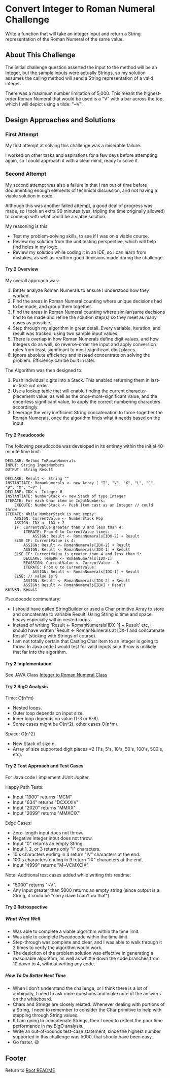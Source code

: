 # Convert Integer to Roman Numeral Challenge

Write a function that will take an integer input and return a String representation of the Roman Numeral of the same value.

## About This Challenge

The initial challenge question asserted the input to the method will be an Integer, but the sample inputs were actually Strings, so my solution assumes the calling method will send a String representation of a valid integer.

There was a maximum number limitation of 5,000. This meant the highest-order Roman Numeral that would be used is a "V" with a bar across the top, which I will depict using a tilde: "~V".

## Design Approaches and Solutions

### First Attempt

My first attempt at solving this challenge was a miserable failure.

I worked on other tasks and aspirations for a few days before attempting again, so I could approach it with a clear mind, ready to solve it.

### Second Attempt

My second attempt was also a failure in that I ran out of time before documenting enough elements of technical discussion, and not having a viable solution in code.

Although this was another failed attempt, a good deal of progress was made, so I took an extra 90 minutes (yes, tripling the time originally allowed) to come up with what could be a viable solution.

My reasoning is this:

- Test my problem-solving skills, to see if I was on a viable course.
- Review my solution from the unit testing perspective, which will help find holes in my logic.
- Review my solution while coding it in an IDE, so I can learn from mistakes, as well as reaffirm good decisions made during the challenge.

#### Try 2 Overview

My overall approach was:

1. Better analyze Roman Numerals to ensure I understood how they worked.
2. Find the areas in Roman Numeral counting where unique decisions had to be made, and group them together.
3. Find the areas in Roman Numeral counting where similar/same decisions had to be made and refine the solution step(s) so they meet as many cases as possible.
4. Step through my algorithm in great detail. Every variable, iteration, and result was tracked, using two sample input values.
5. There is overlap in how Roman Numerals define digit values, and how Integers do as well, so reverse-order the input and apply conversion rules from least-significant to most-significant digit places.
6. Ignore absolute efficiency and instead concentrate on solving the problem. Efficiency can be built in later.

The Algorithm was then designed to:

1. Push individual digits into a Stack. This enabled returning them in last-in-first-out order.
2. Use a lookup table that will enable finding the current character-placement value, as well as the once-more-significant value, and the once-less significant value, to apply the correct numbering characters accordingly.
3. Leverage the very inefficient String concatenation to force-together the Roman Numerals, once the algorithm finds what it needs based on the input.

#### Try 2 Pseudocode

The following pseudocode was developed in its entirety within the initial 40-minute time limit:

```text
DECLARE: Method ToRomanNumerals
INPUT: String InputNumbers
OUTPUT: String Result

DECLARE: Result <- String ""
INSTANTIATE: RomanNumerals <- new Array [ "I", "V", "X", "L", "C", "D", "M", "~V" ]
DECLARE: IDX <- Integer 0
INSTANTIATE: NumberStack <- new Stack of type Integer
ITERATE: For each Char item in InputNumbers:
    EXECUTE: NumberStack <- Push Item cast as an Integer // could throw
ITERATE: While NumberStack is not empty:
    ASSIGN: CurrentValue <- NumberStack Pop
    ASSIGN: IDX <- IDX + 2
    IF: CurrentValue greater than 0 and less than 4:
        ITERATE: From 0 to CurrentValue times:
            ASSIGN: Result <- RomanNumerals[IDX-2] + Result
    ELSE IF: CurrentValue is 4:
        ASSIGN: Result <- RomanNumerals[IDX-2] + Result
        ASSIGN: Result <- RomanNumerals[IDX-1] + Result
    ELSE IF: CurrentValue is greater than 4 and less than 9:
        DECLARE: TempRN <- RomanNumerals[IDX-1]
        REASSIGN: CurrentValue <- CurrentValue - 5
        ITERATE: From 0 to CurrentValue:
            ASSIGN: Result <- RomanNumerals[IDX-1] + Result
    ELSE: // value is 9
        ASSIGN: Result <- RomanNumerals[IDX-2] + Result
        ASSIGN: Result <- RomanNumerals[IDX] + Result
RETURN: Result
```

Pseudocode commentary:

- I should have called StringBuilder or used a Char primitive Array to store and concatenate to variable Result. Using String is time and space heavy especially within nested loops.
- Instead of writing 'Result <- RomanNumerals[IDX-1] + Result' etc, I should have written 'Result <- RomanNumerals at IDX-1 and concatenate Result' (sticking with Strings of course).
- I am not totally certain that Casting Char Item to an Integer is going to throw. In Java code I would test for valid inputs so a throw is unlikely that far into the algorithm.

#### Try 2 Implementation

See JAVA Class [Integer to Roman Numeral Class](..lib/src/main/java/myJava/code/challenges/IntegerToRomanNumeral.java)

#### Try 2 BigO Analysis

Time: O(n*m)

- Nested loops.
- Outer loop depends on input size.
- Inner loop depends on value (1-3 or 6-8).
- Some cases might be O(n^2), other cases O(n*m).

Space: O(n^2)

- New Stack of size n.
- Array of size supported digit places *2 (1's, 5's, 10's, 50's, 100's, 500's, etc).

#### Try 2 Test Approach and Test Cases

For Java code I implement JUnit Jupiter.

Happy Path Tests:

- Input "1900" returns "MCM"
- Input "634" returns "DCXXXIV"
- Input "2020" returns "MMXX"
- Input "2099" returns "MMXCIX"

Edge Cases:

- Zero-length input does not throw.
- Negative integer input does not throw.
- Input "0" returns an empty String.
- Input 1, 2, or 3 returns only "I" characters.
- 10's characters ending in 4 return "IV" characters at the end.
- 100's characters ending in 9 return "IX" characters at the end.
- Input "4999" returns "M~VCMXCIX"

Note: Additional test cases added while writing this readme:

- "5000" returns "~V".
- Any input greater than 5000 returns an empty string (since output is a String, it could be "sorry dave I can't do that").

#### Try 2 Retrospective

##### What Went Well

- Was able to complete a viable algorithm within the time limit.
- Was able to complete Pseudocode within the time limit.
- Step-through was complete and clear, and I was able to walk through it 2 times to verify the algorithm would work.
- The depiction of the problem solution was effective in generating a reasonable algorithm, as well as whittle down the code branches from 10 down to 4, without writing any code.

##### How To Do Better Next Time

- When I don't understand the challenge, or I think there is a lot of ambiguity, I need to ask more questions and make note of the answers on the whiteboard.
- Chars and Strings are closely related. Whenever dealing with portions of a String, I need to remember to consider the Char primitive to help with stepping through String values.
- If I am going to concatenate Strings, then I need to reflect the poor time performance in my BigO analysis.
- Write an out-of-bounds test-case statement, since the highest number supported in this challenge was 5000, that should have been easy.
- Go faster. :smiley:

## Footer

Return to [Root README](../README.md)
